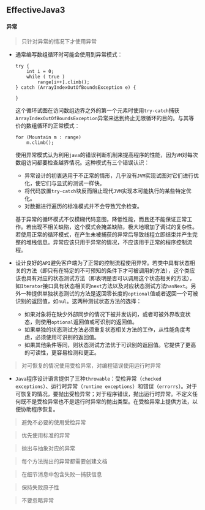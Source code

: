 ## EffectiveJava3

#### 异常

> 只针对异常的情况下才使用异常
  * 通常编写数组循环时可能会使用到异常模式：
    ```
    try {
        int i = 0; 
        while ( true ) 
            range[i++].climb(); 
    } catch (ArrayIndexOutOfBoundsException e) {

    }
    ``` 
    这个循环试图在访问数组边界之外的第一个元素时使用```try-catch```捕获```ArrayIndexOutOfBoundsException```异常来达到终止无限循环的目的。与其等价的数组循环的正常模式：
    ```
    for (Mountain m : range)
        m.climb();
    ```
    使用异常模式认为利用```java```的错误判断机制来提高程序的性能，因为```VM```对每次数组访问都要检查越界情况。这种模式有三个错误认识：
      * 异常设计的初衷适用于不正常的情形，几乎没有```JVM```实现试图对它们进行优化，使它们与显式的测试一样快。
      * 将代码放置```try-catch```块反而阻止现代```JVM```实现本可能执行的某些特定优化。
      * 对数据进行遍历的标准模式并不会导致冗余检查。

    基于异常的循环模式不仅模糊代码意图，降低性能，而且还不能保证正常工作。若出现不相关缺陷，这个模式会掩盖缺陷，极大地增加了调试的复杂性。若使用正常的循环模式，在产生未被捕获的异常后导致线程立即结束并产生完整的堆栈信息。异常应该只用于异常的情况，不应该用于正常的程序控制流程。
  * 设计良好的```API```避免客户端为了正常的控制流程使用异常。若类中具有状态相关的方法（即只有在特定的不可预知的条件下才可被调用的方法），这个类应该也具有对应的状态测试方法（即表明是否可以调用这个状态相关的方法），如```Iterator```接口具有状态相关的```next```方法以及对应状态测试方法```hasNext```。另外一种提供单独状态测试的方法是返回零长度的```optional```值或者返回一个可被识别的返回值，如```nul```。这两种测试状态方法的选择：
    * 如果对象将在缺少外部同步的情况下被并发访问，或者可被外界改变状态，则使用```optional```返回值或可识别的返回值。
    * 如果单独的状态测试方法必须重复状态相关方法的工作，从性能角度考虑，必须使用可识别的返回值。
    * 如果其他条件等同，则状态测试方法优于可识别的返回值。它提供了更高的可读性，更容易检测和更正。

> 对可恢复的情况使用受检异常，对编程错误使用运行时异常
  * ```Java```程序设计语言提供了三种```throwable```：受检异常（```checked exceptions```）、运行时异常（```runtime exceptions```）和错误（```errorrs```）。对于可恢复的情况，要抛出受检异常；对于程序错误，抛出运行时异常。不定义任何既不是受检异常也不是运行时异常的抛出类型。在受检异常上提供方法，以便协助程序恢复。

> 避免不必要的使用受检异常

> 优先使用标准的异常

> 抛出与抽象对应的异常

> 每个方法抛出的异常都需要创建文档

> 在细节消息中包含失败一捕获信息

> 保持失败原子性

> 不要忽略异常